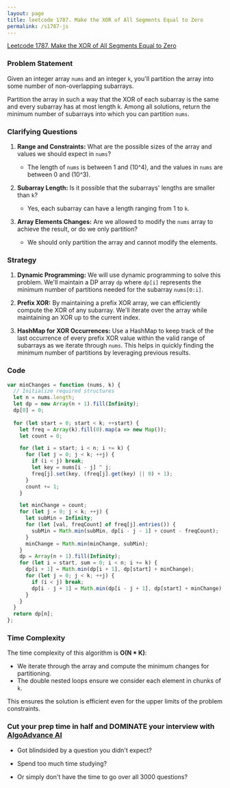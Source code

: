 ```yaml
---
layout: page
title: leetcode 1787. Make the XOR of All Segments Equal to Zero
permalink: /s1787-js
---
```

[Leetcode 1787. Make the XOR of All Segments Equal to Zero](https://algoadvance.github.io/algoadvance/l1787)
### Problem Statement

Given an integer array `nums` and an integer `k`, you'll partition the array into some number of non-overlapping subarrays. 

Partition the array in such a way that the XOR of each subarray is the same and every subarray has at most length k. Among all solutions, return the minimum number of subarrays into which you can partition `nums`.

### Clarifying Questions

1. **Range and Constraints:** What are the possible sizes of the array and values we should expect in `nums`?
   - The length of `nums` is between 1 and \(10^4\), and the values in `nums` are between 0 and \(10^3\).

2. **Subarray Length:** Is it possible that the subarrays' lengths are smaller than `k`?
   - Yes, each subarray can have a length ranging from 1 to `k`.

3. **Array Elements Changes:** Are we allowed to modify the `nums` array to achieve the result, or do we only partition?
   - We should only partition the array and cannot modify the elements.

### Strategy

1. **Dynamic Programming:** We will use dynamic programming to solve this problem. We'll maintain a DP array `dp` where `dp[i]` represents the minimum number of partitions needed for the subarray `nums[0:i]`.

2. **Prefix XOR:** By maintaining a prefix XOR array, we can efficiently compute the XOR of any subarray. We'll iterate over the array while maintaining an XOR up to the current index.

3. **HashMap for XOR Occurrences:** Use a HashMap to keep track of the last occurrence of every prefix XOR value within the valid range of subarrays as we iterate through `nums`. This helps in quickly finding the minimum number of partitions by leveraging previous results.

### Code

```javascript
var minChanges = function (nums, k) {
  // Initialize required structures
  let n = nums.length;
  let dp = new Array(n + 1).fill(Infinity);
  dp[0] = 0;
  
  for (let start = 0; start < k; ++start) {
    let freq = Array(k).fill(0).map(a => new Map());
    let count = 0;

    for (let i = start; i < n; i += k) {
      for (let j = 0; j < k; ++j) {
        if (i < j) break;
        let key = nums[i - j] ^ j;
        freq[j].set(key, (freq[j].get(key) || 0) + 1);
      }
      count += 1;
    }

    let minChange = count;
    for (let j = 0; j < k; ++j) {
      let subMin = Infinity;
      for (let [val, freqCount] of freq[j].entries()) {
        subMin = Math.min(subMin, dp[i - j - 1] + count - freqCount);
      }
      minChange = Math.min(minChange, subMin);
    }
    dp = Array(n + 1).fill(Infinity);
    for (let i = start, sum = 0; i < n; i += k) {
      dp[i + 1] = Math.min(dp[i + 1], dp[start] + minChange);
      for (let j = 0; j < k; ++j) {
        if (i < j) break;
        dp[i - j + 1] = Math.min(dp[i - j + 1], dp[start] + minChange);
      }
    }
  }
  return dp[n];
};
```

### Time Complexity

The time complexity of this algorithm is **O(N \* K)**:
- We iterate through the array and compute the minimum changes for partitioning.
- The double nested loops ensure we consider each element in chunks of `k`.

This ensures the solution is efficient even for the upper limits of the problem constraints.


### Cut your prep time in half and DOMINATE your interview with [AlgoAdvance AI](https://algoAdvance.com)

- Got blindsided by a question you didn't expect?

- Spend too much time studying?

- Or simply don't have the time to go over all 3000 questions?


